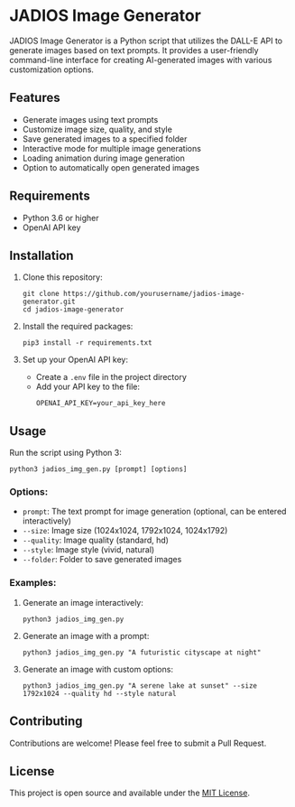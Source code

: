 # JADIOS Image Generator

JADIOS Image Generator is a Python script that utilizes the DALL-E API to generate images based on text prompts. It provides a user-friendly command-line interface for creating AI-generated images with various customization options.

## Features

- Generate images using text prompts
- Customize image size, quality, and style
- Save generated images to a specified folder
- Interactive mode for multiple image generations
- Loading animation during image generation
- Option to automatically open generated images

## Requirements

- Python 3.6 or higher
- OpenAI API key

## Installation

1. Clone this repository:
   ```
   git clone https://github.com/yourusername/jadios-image-generator.git
   cd jadios-image-generator
   ```

2. Install the required packages:
   ```
   pip3 install -r requirements.txt
   ```

3. Set up your OpenAI API key:
   - Create a `.env` file in the project directory
   - Add your API key to the file:
     ```
     OPENAI_API_KEY=your_api_key_here
     ```

## Usage

Run the script using Python 3:

```
python3 jadios_img_gen.py [prompt] [options]
```

### Options:

- `prompt`: The text prompt for image generation (optional, can be entered interactively)
- `--size`: Image size (1024x1024, 1792x1024, 1024x1792)
- `--quality`: Image quality (standard, hd)
- `--style`: Image style (vivid, natural)
- `--folder`: Folder to save generated images

### Examples:

1. Generate an image interactively:
   ```
   python3 jadios_img_gen.py
   ```

2. Generate an image with a prompt:
   ```
   python3 jadios_img_gen.py "A futuristic cityscape at night"
   ```

3. Generate an image with custom options:
   ```
   python3 jadios_img_gen.py "A serene lake at sunset" --size 1792x1024 --quality hd --style natural
   ```

## Contributing

Contributions are welcome! Please feel free to submit a Pull Request.

## License

This project is open source and available under the [MIT License](LICENSE).
